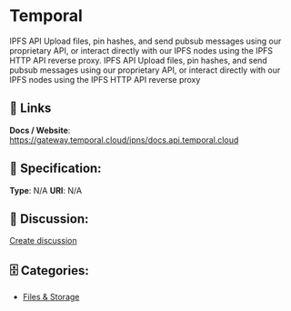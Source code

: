 # Temporal


IPFS API Upload files, pin hashes, and send pubsub messages using our proprietary API, or interact directly with our IPFS nodes using the IPFS HTTP API reverse proxy.  IPFS API Upload files, pin hashes, and send pubsub messages using our proprietary API, or interact directly with our IPFS nodes using the IPFS HTTP API reverse proxy

##  🔗 Links
**Docs / Website**: https://gateway.temporal.cloud/ipns/docs.api.temporal.cloud

## 🧬 Specification:
**Type**: N/A
**URI**: N/A

## 💬 Discussion:
[Create discussion](https://github.com/apis-list/apis-list/discussions/new)

## 🗄️ Categories:
- [Files & Storage](https://github.com/apis-list/apis-list#files--storage)










